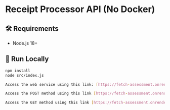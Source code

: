 # Receipt Processor API (No Docker)

## 🛠 Requirements
- Node.js 18+

## 🚀 Run Locally

```bash
npm install
node src/index.js

Access the web service using this link: [https://fetch-assessment.onrender.com](url)

Access the POST method using this link [https://fetch-assessment.onrender.com/receipts/process](url)

Access the GET method using this link [https://fetch-assessment.onrender.com/receipts/{url}/points](url)
